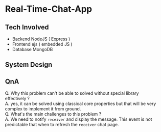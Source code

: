 # Real-Time-Chat-App

## Tech Involved
- Backend NodeJS ( Express ) 
- Frontend ejs ( embedded JS )
- Database MongoDB
## System Design



## QnA
Q. Why this problem can't be able to solved without special library effectively ? <br>
A. yes, it can be solved using classical core properties but that will be very complex to implement it from ground. <br>
Q. What's the main challenges to this problem ? <br>
A. We need to notify `receiver` and display the message. This event is not predictable that when to refresh the `receiver` chat page. <br>
